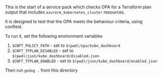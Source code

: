 This is the start of a service pack which checks OPA for a Terraform plan output that includes `azurerm_kubernetes_cluster` resources.

It is designed to test that the OPA meets the behaviour criteria, using conftest.

To run it, set the following environment variables

1. `$CNFT_POLICY_PATH` - set to `$(pwd)/opa/kube_dashboard`
1. `$CNFT_TFPLAN_DISABLED` - set to `$(pwd)/json/kube_dashboard/disabled.json`
1. `$CNFT_TFPLAN_ENABLED` - set to `$(pwd)/json/kube_dashboard/enabled.json`

Then run `godog .` from this directory

